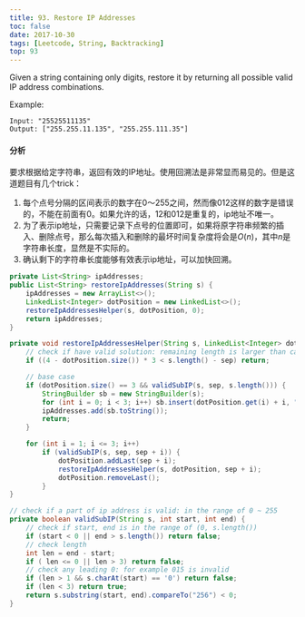 ```yaml
---
title: 93. Restore IP Addresses
toc: false
date: 2017-10-30
tags: [Leetcode, String, Backtracking]
top: 93
---
```



Given a string containing only digits, restore it by returning all possible valid IP address combinations.

Example:

```
Input: "25525511135"
Output: ["255.255.11.135", "255.255.111.35"]
```

#### 分析

要求根据给定字符串，返回有效的IP地址。使用回溯法是非常显而易见的。但是这道题目有几个trick：

1. 每个点号分隔的区间表示的数字在0～255之间，然而像012这样的数字是错误的，不能在前面有0。如果允许的话，12和012是重复的，ip地址不唯一。
2. 为了表示ip地址，只需要记录下点号的位置即可，如果将原字符串频繁的插入、删除点号，那么每次插入和删除的最坏时间复杂度将会是$O(n)$，其中$n$是字符串长度，显然是不实际的。
3. 确认剩下的字符串长度能够有效表示ip地址，可以加快回溯。


```Java
private List<String> ipAddresses;
public List<String> restoreIpAddresses(String s) {
    ipAddresses = new ArrayList<>();
    LinkedList<Integer> dotPosition = new LinkedList<>();
    restoreIpAddressesHelper(s, dotPosition, 0);
    return ipAddresses;
}

private void restoreIpAddressesHelper(String s, LinkedList<Integer> dotPosition, int sep){
    // check if have valid solution: remaining length is larger than capacity
    if ((4 - dotPosition.size()) * 3 < s.length() - sep) return;

    // base case
    if (dotPosition.size() == 3 && validSubIP(s, sep, s.length())) {
        StringBuilder sb = new StringBuilder(s);
        for (int i = 0; i < 3; i++) sb.insert(dotPosition.get(i) + i, ".");
        ipAddresses.add(sb.toString());
        return;
    }

    for (int i = 1; i <= 3; i++)
        if (validSubIP(s, sep, sep + i)) {
            dotPosition.addLast(sep + i);
            restoreIpAddressesHelper(s, dotPosition, sep + i);
            dotPosition.removeLast();
        }
}

// check if a part of ip address is valid: in the range of 0 ~ 255
private boolean validSubIP(String s, int start, int end) {
    // check if start, end is in the range of (0, s.length())
    if (start < 0 || end > s.length()) return false;
    // check length
    int len = end - start;
    if ( len <= 0 || len > 3) return false;
    // check any leading 0: for example 015 is invalid
    if (len > 1 && s.charAt(start) == '0') return false;
    if (len < 3) return true;
    return s.substring(start, end).compareTo("256") < 0;
}
```

